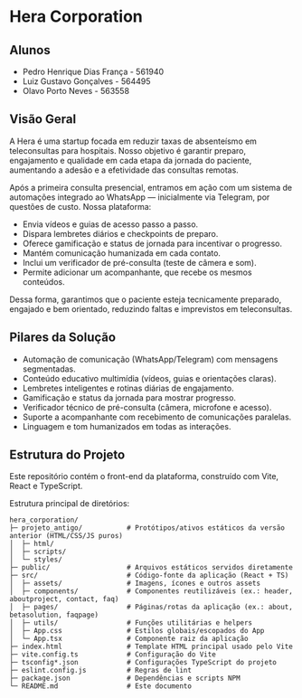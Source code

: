# Hera Corporation

## Alunos
- Pedro Henrique Dias França - 561940
- Luiz Gustavo Gonçalves - 564495
- Olavo Porto Neves - 563558

## Visão Geral
A Hera é uma startup focada em reduzir taxas de absenteísmo em teleconsultas para hospitais. Nosso objetivo é garantir preparo, engajamento e qualidade em cada etapa da jornada do paciente, aumentando a adesão e a efetividade das consultas remotas.

Após a primeira consulta presencial, entramos em ação com um sistema de automações integrado ao WhatsApp — inicialmente via Telegram, por questões de custo. Nossa plataforma:

- Envia vídeos e guias de acesso passo a passo.
- Dispara lembretes diários e checkpoints de preparo.
- Oferece gamificação e status de jornada para incentivar o progresso.
- Mantém comunicação humanizada em cada contato.
- Inclui um verificador de pré-consulta (teste de câmera e som).
- Permite adicionar um acompanhante, que recebe os mesmos conteúdos.

Dessa forma, garantimos que o paciente esteja tecnicamente preparado, engajado e bem orientado, reduzindo faltas e imprevistos em teleconsultas.

## Pilares da Solução
- Automação de comunicação (WhatsApp/Telegram) com mensagens segmentadas.
- Conteúdo educativo multimídia (vídeos, guias e orientações claras).
- Lembretes inteligentes e rotinas diárias de engajamento.
- Gamificação e status da jornada para mostrar progresso.
- Verificador técnico de pré-consulta (câmera, microfone e acesso).
- Suporte a acompanhante com recebimento de comunicações paralelas.
- Linguagem e tom humanizados em todas as interações.

## Estrutura do Projeto
Este repositório contém o front-end da plataforma, construído com Vite, React e TypeScript.

Estrutura principal de diretórios:

```
hera_corporation/
├─ projeto_antigo/           # Protótipos/ativos estáticos da versão anterior (HTML/CSS/JS puros)
│  ├─ html/
│  ├─ scripts/
│  └─ styles/
├─ public/                   # Arquivos estáticos servidos diretamente
├─ src/                      # Código-fonte da aplicação (React + TS)
│  ├─ assets/                # Imagens, ícones e outros assets
│  ├─ components/            # Componentes reutilizáveis (ex.: header, aboutproject, contact, faq)
│  ├─ pages/                 # Páginas/rotas da aplicação (ex.: about, betasolution, faqpage)
│  ├─ utils/                 # Funções utilitárias e helpers
│  ├─ App.css                # Estilos globais/escopados do App
│  └─ App.tsx                # Componente raiz da aplicação
├─ index.html                # Template HTML principal usado pelo Vite
├─ vite.config.ts            # Configuração do Vite
├─ tsconfig*.json            # Configurações TypeScript do projeto
├─ eslint.config.js          # Regras de lint
├─ package.json              # Dependências e scripts NPM
└─ README.md                 # Este documento
